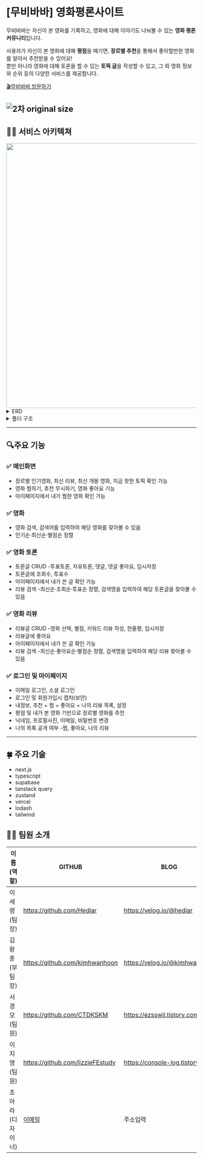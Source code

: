 # [무비바바] 영화평론사이트

무비바바는 자신이 본 영화를 기록하고, 영화에 대해 이야기도 나눠볼 수 있는 **영화 평론 커뮤니티**입니다.

사용자가 자신이 본 영화에 대해 **평점**을 매기면, **장르별 추천**을 통해서 좋아할만한 영화를 알아서 추천받을 수 있어요! <br />
뿐만 아니라 영화에 대해 토론을 할 수 있는 **토픽 글**을 작성할 수 있고, 그 외 영화 정보와 순위 등의 다양한 서비스를 제공합니다.

[🎬무비바바 방문하기](https://moviebaba.vercel.app/)

## ![2차 original size](https://github.com/Hediar/NBC-Project/assets/72387948/24144831-b4ef-4b3f-92a3-6c2f3a84a858)

## 👨‍🔧 서비스 아키텍쳐

<img src="https://github.com/Hediar/NBC-Project/assets/117324859/661467cb-235f-4c09-9d20-a0a76f0a7361" width="700"/>

<details>
<summary>ERD</summary>
<div markdown="1">
<img src="https://github.com/Hediar/NBC-Project/assets/72387948/c43173ff-a929-47fd-9a1d-83df225d5e38" width="700"/>

</div>
</details>

<details>
<summary>폴더 구조</summary>
<pre markdown="2">
📦src
 ┣ 📂api
 ┃ ┣ 📂generateUsername
 ┃ ┃ ┣ 📜generateRandomUsername.ts
 ┃ ┃ ┣ 📜generateUniqueRandomUsername.ts
 ┃ ┃ ┗ 📜isUsernameAvailable.ts
 ┃ ┣ 📂movieStatistics
 ┃ ┃ ┣ 📜countMovieGenres.ts
 ┃ ┃ ┣ 📜getGenresUserLikes.ts
 ┃ ┃ ┣ 📜getLikesByGenres.ts
 ┃ ┃ ┣ 📜getNumbersOfGenresWatched.ts
 ┃ ┃ ┣ 📜getOrganizedMovieDetails.ts
 ┃ ┃ ┣ 📜getRuntimesByGenres.ts
 ┃ ┃ ┗ 📜getWatchedMoviesList.ts
 ┃ ┣ 📂supabase
 ┃ ┃ ┣ 📜getUserIsPublicData.ts
 ┃ ┃ ┣ 📜saveUserProviderWithEmail.ts
 ┃ ┃ ┗ 📜toggleIsPublicData.ts
 ┃ ┣ 📜discoverMoviesWithGenreId.ts
 ┃ ┣ 📜doesUserMatch.ts
 ┃ ┣ 📜formatTime.ts
 ┃ ┣ 📜getMovieDataWithMovieIds.ts
 ┃ ┣ 📜getMovieGenres.ts
 ┃ ┣ 📜getMovieNameWIthMovieId.ts
 ┃ ┣ 📜POSTWatchLater.ts
 ┃ ┣ 📜review.ts
 ┃ ┣ 📜supabase-discussion.ts
 ┃ ┗ 📜tmdb.ts
 ┣ 📂app
 ┃ ┣ 📂(auth)
 ┃ ┃ ┣ 📂(route-handler)
 ┃ ┃ ┃ ┣ 📂auth
 ┃ ┃ ┃ ┃ ┣ 📂callback
 ┃ ┃ ┃ ┃ ┃ ┗ 📜route.ts
 ┃ ┃ ┃ ┃ ┣ 📂delete-account
 ┃ ┃ ┃ ┃ ┃ ┗ 📜route.ts
 ┃ ┃ ┃ ┃ ┣ 📂get-userdata
 ┃ ┃ ┃ ┃ ┃ ┗ 📜route.ts
 ┃ ┃ ┃ ┃ ┣ 📂profile
 ┃ ┃ ┃ ┃ ┃ ┣ 📂change-avatar
 ┃ ┃ ┃ ┃ ┃ ┃ ┗ 📜route.ts
 ┃ ┃ ┃ ┃ ┃ ┣ 📂change-password
 ┃ ┃ ┃ ┃ ┃ ┃ ┗ 📜route.ts
 ┃ ┃ ┃ ┃ ┃ ┣ 📂forgot-password
 ┃ ┃ ┃ ┃ ┃ ┃ ┗ 📜route.ts
 ┃ ┃ ┃ ┃ ┃ ┣ 📂name
 ┃ ┃ ┃ ┃ ┃ ┃ ┗ 📜route.ts
 ┃ ┃ ┃ ┃ ┃ ┣ 📂password
 ┃ ┃ ┃ ┃ ┃ ┃ ┗ 📜route.ts
 ┃ ┃ ┃ ┃ ┃ ┣ 📂reauthenticate-user
 ┃ ┃ ┃ ┃ ┃ ┃ ┗ 📜route.ts
 ┃ ┃ ┃ ┃ ┃ ┣ 📂username
 ┃ ┃ ┃ ┃ ┃ ┃ ┗ 📜route.ts
 ┃ ┃ ┃ ┃ ┃ ┗ 📜route.ts
 ┃ ┃ ┃ ┃ ┣ 📂sign-in
 ┃ ┃ ┃ ┃ ┃ ┗ 📜route.ts
 ┃ ┃ ┃ ┃ ┣ 📂sign-out
 ┃ ┃ ┃ ┃ ┃ ┗ 📜route.ts
 ┃ ┃ ┃ ┃ ┗ 📂sign-up
 ┃ ┃ ┃ ┃ ┃ ┗ 📜route.ts
 ┃ ┃ ┃ ┣ 📂oauth
 ┃ ┃ ┃ ┃ ┗ 📂(social-sign-in)
 ┃ ┃ ┃ ┃ ┃ ┗ 📂callback
 ┃ ┃ ┃ ┃ ┃ ┃ ┗ 📜route.ts
 ┃ ┃ ┃ ┗ 📂search-username
 ┃ ┃ ┃ ┃ ┗ 📜route.ts
 ┃ ┃ ┣ 📂forgot-password
 ┃ ┃ ┃ ┣ 📜form.tsx
 ┃ ┃ ┃ ┣ 📜page.tsx
 ┃ ┃ ┃ ┗ 📜resetPassword.tsx
 ┃ ┃ ┗ 📂redirect
 ┃ ┃ ┃ ┗ 📜page.tsx
 ┃ ┣ 📂(color-extract)
 ┃ ┃ ┗ 📂api
 ┃ ┃ ┃ ┗ 📂imagecolorpicker
 ┃ ┃ ┃ ┃ ┗ 📜route.ts
 ┃ ┣ 📂(discussion-view-route-handler)
 ┃ ┃ ┗ 📂api
 ┃ ┃ ┃ ┗ 📂discussion
 ┃ ┃ ┃ ┃ ┗ 📂view
 ┃ ┃ ┃ ┃ ┃ ┗ 📜route.ts
 ┃ ┣ 📂(movies-route-handler)
 ┃ ┃ ┗ 📂movies
 ┃ ┃ ┃ ┣ 📂ignore-movie
 ┃ ┃ ┃ ┃ ┗ 📜route.ts
 ┃ ┃ ┃ ┣ 📂rate-movie
 ┃ ┃ ┃ ┃ ┗ 📜route.ts
 ┃ ┃ ┃ ┗ 📂watch-later
 ┃ ┃ ┃ ┃ ┗ 📜route.ts
 ┃ ┣ 📂(user-page)
 ┃ ┃ ┗ 📂user-page
 ┃ ┃ ┃ ┣ 📂[username]
 ┃ ┃ ┃ ┃ ┣ 📂info
 ┃ ┃ ┃ ┃ ┃ ┣ 📜not-found.tsx
 ┃ ┃ ┃ ┃ ┃ ┗ 📜page.tsx
 ┃ ┃ ┃ ┃ ┣ 📂likes
 ┃ ┃ ┃ ┃ ┃ ┣ 📂private
 ┃ ┃ ┃ ┃ ┃ ┃ ┗ 📜page.tsx
 ┃ ┃ ┃ ┃ ┃ ┣ 📜layout.tsx
 ┃ ┃ ┃ ┃ ┃ ┗ 📜page.tsx
 ┃ ┃ ┃ ┃ ┣ 📂recommendations
 ┃ ┃ ┃ ┃ ┃ ┣ 📜layout.tsx
 ┃ ┃ ┃ ┃ ┃ ┗ 📜page.tsx
 ┃ ┃ ┃ ┃ ┣ 📂reviews
 ┃ ┃ ┃ ┃ ┃ ┣ 📜client.tsx
 ┃ ┃ ┃ ┃ ┃ ┣ 📜layout.tsx
 ┃ ┃ ┃ ┃ ┃ ┗ 📜page.tsx
 ┃ ┃ ┃ ┃ ┣ 📂settings
 ┃ ┃ ┃ ┃ ┃ ┣ 📜layout.tsx
 ┃ ┃ ┃ ┃ ┃ ┗ 📜page.tsx
 ┃ ┃ ┃ ┃ ┣ 📂watch-later
 ┃ ┃ ┃ ┃ ┃ ┣ 📜layout.tsx
 ┃ ┃ ┃ ┃ ┃ ┗ 📜page.tsx
 ┃ ┃ ┃ ┃ ┣ 📂change-username
 ┃ ┃ ┃ ┃ ┃ ┣ 📜form.tsx
 ┃ ┃ ┃ ┃ ┃ ┗ 📜page.tsx
 ┃ ┃ ┃ ┃ ┣ 📂delete-account
 ┃ ┃ ┃ ┃ ┃ ┣ 📜form.tsx
 ┃ ┃ ┃ ┃ ┃ ┗ 📜page.tsx
 ┃ ┃ ┃ ┃ ┣ 📂index.ts
 ┃ ┃ ┃ ┃ ┗ 📂socials
 ┃ ┃ ┃ ┃ ┃ ┣ 📂add
 ┃ ┃ ┃ ┃ ┃ ┃ ┣ 📜form.tsx
 ┃ ┃ ┃ ┃ ┃ ┃ ┗ 📜page.tsx
 ┃ ┃ ┃ ┃ ┃ ┗ 📂delete
 ┃ ┃ ┃ ┃ ┃ ┃ ┣ 📜form.tsx
 ┃ ┃ ┃ ┃ ┃ ┃ ┗ 📜page.tsx
 ┃ ┃ ┃ ┣ 📂user
 ┃ ┃ ┃ ┃ ┣ 📂account
 ┃ ┃ ┃ ┃ ┃ ┣ 📂notifications
 ┃ ┃ ┃ ┃ ┃ ┃ ┣ 📜notifications.tsx
 ┃ ┃ ┃ ┃ ┃ ┃ ┣ 📜page.tsx
 ┃ ┃ ┃ ┃ ┃ ┃ ┗ 📜settings.tsx
 ┃ ┃ ┃ ┃ ┃ ┗ 📜page.tsx
 ┃ ┃ ┃ ┃ ┣ 📂activity
 ┃ ┃ ┃ ┃ ┃ ┣ 📂posts
 ┃ ┃ ┃ ┃ ┃ ┃ ┣ 📜posts.tsx
 ┃ ┃ ┃ ┃ ┃ ┃ ┣ 📜single-post.tsx
 ┃ ┃ ┃ ┃ ┃ ┃ ┗ 📜thread.tsx
 ┃ ┃ ┃ ┃ ┃ ┗ 📜page.tsx
 ┃ ┃ ┃ ┃ ┗ 📂user
 ┃ ┃ ┃ ┃ ┃ ┣ 📂comments
 ┃ ┃ ┃ ┃ ┃ ┃ ┣ 📜comments.tsx
 ┃ ┃ ┃ ┃ ┃ ┃ ┗ 📜page.tsx
 ┃ ┃ ┃ ┃ ┃ ┗ 📜page.tsx
 ┃ ┃ ┃ ┃ ┗ 📜index.ts
 ┃ ┃ ┃ ┗ 📂types
 ┃ ┃ ┃ ┃ ┣ 📜app.ts
 ┃ ┃ ┃ ┃ ┣ 📜auth.ts
 ┃ ┃ ┃ ┃ ┣ 📜i18n.ts
 ┃ ┃ ┃ ┃ ┗ 📜redux.ts
 ┃ ┃ ┗ 📜index.ts
 ┃ ┣ 📂public
 ┃ ┃ ┣ 📂static
 ┃ ┃ ┃ ┣ 📜main.css
 ┃ ┃ ┃ ┗ 📜main.js
 ┃ ┃ ┣ 📜favicon.ico
 ┃ ┃ ┣ 📜index.html
 ┃ ┃ ┗ 📜manifest.webmanifest
 ┃ ┣ 📜App.tsx
 ┃ ┗ 📜index.tsx
 ┣ 📂(models)
 ┃ ┣ 📂api
 ┃ ┃ ┣ 📂generateUsername
 ┃ ┃ ┃ ┣ 📂entity
 ┃ ┃ ┃ ┃ ┗ 📜index.ts
 ┃ ┃ ┃ ┣ 📂interfaces
 ┃ ┃ ┃ ┃ ┣ 📜generateRandomUsername.ts
 ┃ ┃ ┃ ┃ ┣ 📜generateUniqueRandomUsername.ts
 ┃ ┃ ┃ ┃ ┗ 📜isUsernameAvailable.ts
 ┃ ┃ ┃ ┗ 📜index.ts
 ┃ ┃ ┣ 📂movieStatistics
 ┃ ┃ ┃ ┣ 📂entity
 ┃ ┃ ┃ ┃ ┗ 📜index.ts
 ┃ ┃ ┃ ┣ 📂interfaces
 ┃ ┃ ┃ ┃ ┣ 📜countMovieGenres.ts
 ┃ ┃ ┃ ┃ ┣ 📜getGenresUserLikes.ts
 ┃ ┃ ┃ ┃ ┣ 📜getLikesByGenres.ts
 ┃ ┃ ┃ ┃ ┣ 📜getNumbersOfGenresWatched.ts
 ┃ ┃ ┃ ┃ ┣ 📜getOrganizedMovieDetails.ts
 ┃ ┃ ┃ ┃ ┣ 📜getRuntimesByGenres.ts
 ┃ ┃ ┃ ┃ ┗ 📜getWatchedMoviesList.ts
 ┃ ┃ ┃ ┗ 📜index.ts
 ┃ ┃ ┣ 📂supabase
 ┃ ┃ ┃ ┣ 📂entity
 ┃ ┃ ┃ ┃ ┗ 📜index.ts
 ┃ ┃ ┃ ┣ 📂interfaces
 ┃ ┃ ┃ ┃ ┣ 📜getUserIsPublicData.ts
 ┃ ┃ ┃ ┃ ┣ 📜saveUserProviderWithEmail.ts
 ┃ ┃ ┃ ┃ ┗ 📜toggleIsPublicData.ts
 ┃ ┃ ┃ ┗ 📜index.ts
 ┃ ┃ ┣ 📂discoverMoviesWithGenreId.ts
 ┃ ┃ ┣ 📂doesUserMatch.ts
 ┃ ┃ ┣ 📂formatTime.ts
 ┃ ┃ ┣ 📂getMovieDataWithMovieIds.ts
 ┃ ┃ ┣ 📂getMovieGenres.ts
 ┃ ┃ ┣ 📂getMovieNameWIthMovieId.ts
 ┃ ┃ ┣ 📂POSTWatchLater.ts
 ┃ ┃ ┣ 📂review.ts
 ┃ ┃ ┣ 📂supabase-discussion.ts
 ┃ ┃ ┗ 📂tmdb.ts
 ┃ ┗ 📜index.ts
 ┃ ┣ 📂app
 ┃ ┃ ┣ 📂(auth)
 ┃ ┃ ┃ ┣ 📂(route-handler)
 ┃ ┃ ┃ ┃ ┣ 📂auth
 ┃ ┃ ┃ ┃ ┃ ┗ 📂callback
 ┃ ┃ ┃ ┃ ┃ ┃ ┗ 📜route.ts
 ┃ ┃ ┃ ┃ ┃ ┣ 📂delete-account
 ┃ ┃ ┃ ┃ ┃ ┃ ┗ 📜route.ts
 ┃ ┃ ┃ ┃ ┃ ┣ 📂get-userdata
 ┃ ┃ ┃ ┃ ┃ ┃ ┗ 📜route.ts
 ┃ ┃ ┃ ┃ ┃ ┣ 📂profile
 ┃ ┃ ┃ ┃ ┃ ┃ ┣ 📂change-avatar
 ┃ ┃ ┃ ┃ ┃ ┃ ┃ ┗ 📜route.ts
 ┃ ┃ ┃ ┃ ┃ ┃ ┣ 📂change-password
 ┃ ┃ ┃ ┃ ┃ ┃ ┃ ┗ 📜route.ts
 ┃ ┃ ┃ ┃ ┃ ┃ ┣ 📂forgot-password
 ┃ ┃ ┃ ┃ ┃ ┃ ┃ ┗ 📜route.ts
 ┃ ┃ ┃ ┃ ┃ ┃ ┣ 📂name
 ┃ ┃ ┃ ┃ ┃ ┃ ┃ ┗ 📜route.ts
 ┃ ┃ ┃ ┃ ┃ ┃ ┣ 📂password
 ┃ ┃ ┃ ┃ ┃ ┃ ┃ ┗ 📜route.ts
 ┃ ┃ ┃ ┃ ┃ ┃ ┣ 📂reauthenticate-user
 ┃ ┃ ┃ ┃ ┃ ┃ ┃ ┗ 📜route.ts
 ┃ ┃ ┃ ┃ ┃ ┃ ┣ 📂username
 ┃ ┃ ┃ ┃ ┃ ┃ ┃ ┗ 📜route.ts
 ┃ ┃ ┃ ┃ ┃ ┃ ┗ 📜route.ts
 ┃ ┃ ┃ ┃ ┃ ┗ 📜route.ts
 ┃ ┃ ┃ ┃ ┣ 📂sign-in
 ┃ ┃ ┃ ┃ ┃ ┗ 📜route.ts
 ┃ ┃ ┃ ┃ ┣ 📂sign-out
 ┃ ┃ ┃ ┃ ┃ ┗ 📜route.ts
 ┃ ┃ ┃ ┃ ┗ 📂sign-up
 ┃ ┃ ┃ ┃ ┃ ┗ 📜route.ts
 ┃ ┃ ┃ ┣ 📂oauth
 ┃ ┃ ┃ ┃ ┗ 📂(social-sign-in)
 ┃ ┃ ┃ ┃ ┃ ┣ 📂callback
 ┃ ┃ ┃ ┃ ┃ ┃ ┗ 📜route.ts
 ┃ ┃ ┃ ┃ ┃ ┗ 📂google-sign-in
 ┃ ┃ ┃ ┃ ┃ ┃ ┗ 📜route.ts
 ┃ ┃ ┃ ┃ ┗ 📂search-username
 ┃ ┃ ┃ ┃ ┗ 📜route.ts
 ┃ ┃ ┃ ┣ 📂forgot-password
 ┃ ┃ ┃ ┃ ┣ 📜form.tsx
 ┃ ┃ ┃ ┃ ┣ 📜page.tsx
 ┃ ┃ ┃ ┃ ┗ 📜route.ts
 ┃ ┃ ┃ ┣ 📂index.ts
 ┃ ┃ ┃ ┣ 📂name
 ┃ ┃ ┃ ┃ ┣ 📜form.tsx
 ┃ ┃ ┃ ┃ ┣ 📜page.tsx
 ┃ ┃ ┃ ┃ ┗ 📜route.ts
 ┃ ┃ ┃ ┣ 📂password
 ┃ ┃ ┃ ┃ ┣ 📜form.tsx
 ┃ ┃ ┃ ┃ ┣ 📜page.tsx
 ┃ ┃ ┃ ┃ ┗ 📜route.ts
 ┃ ┃ ┃ ┣ 📂reauthenticate-user
 ┃ ┃ ┃ ┃ ┣ 📜form.tsx
 ┃ ┃ ┃ ┃ ┣ 📜page.tsx
 ┃ ┃ ┃ ┃ ┗ 📜route.ts
 ┃ ┃ ┃ ┣ 📂username
 ┃ ┃ ┃ ┃ ┣ 📜form.tsx
 ┃ ┃ ┃ ┃ ┣ 📜page.tsx
 ┃ ┃ ┃ ┃ ┗ 📜route.ts
 ┃ ┃ ┃ ┗ 📜route.ts
 ┃ ┃ ┣ 📂user
 ┃ ┃ ┃ ┣ 📂account
 ┃ ┃ ┃ ┃ ┣ 📂(route-handler)
 ┃ ┃ ┃ ┃ ┃ ┣ 📂notifications
 ┃ ┃ ┃ ┃ ┃ ┃ ┣ 📂index.ts
 ┃ ┃ ┃ ┃ ┃ ┃ ┣ 📂notifications
 ┃ ┃ ┃ ┃ ┃ ┃ ┃ ┣ 📜page.tsx
 ┃ ┃ ┃ ┃ ┃ ┃ ┃ ┣ 📜settings.tsx
 ┃ ┃ ┃ ┃ ┃ ┃ ┃ ┗ 📜toggle.tsx
 ┃ ┃ ┃ ┃ ┃ ┃ ┣ 📜page.tsx
 ┃ ┃ ┃ ┃ ┃ ┃ ┗ 📜settings.tsx
 ┃ ┃ ┃ ┃ ┃ ┣ 📂posts
 ┃ ┃ ┃ ┃ ┃ ┃ ┣ 📜posts.tsx
 ┃ ┃ ┃ ┃ ┃ ┃ ┣ 📜single-post.tsx
 ┃ ┃ ┃ ┃ ┃ ┃ ┣ 📜thread.tsx
 ┃ ┃ ┃ ┃ ┃ ┃ ┗ 📜vote.tsx
 ┃ ┃ ┃ ┃ ┃ ┣ 📂settings
 ┃ ┃ ┃ ┃ ┃ ┃ ┣ 📜change-email.tsx
 ┃ ┃ ┃ ┃ ┃ ┃ ┣ 📜change-password.tsx
 ┃ ┃ ┃ ┃ ┃ ┃ ┣ 📜change-username.tsx
 ┃ ┃ ┃ ┃ ┃ ┃ ┣ 📜delete-account.tsx
 ┃ ┃ ┃ ┃ ┃ ┃ ┗ 📜index.ts
 ┃ ┃ ┃ ┃ ┃ ┣ 📂user
 ┃ ┃ ┃ ┃ ┃ ┃ ┣ 📂comments
 ┃ ┃ ┃ ┃ ┃ ┃ ┃ ┣ 📜index.ts
 ┃ ┃ ┃ ┃ ┃ ┃ ┃ ┗ 📜post.ts
 ┃ ┃ ┃ ┃ ┃ ┃ ┣ 📜comments.tsx
 ┃ ┃ ┃ ┃ ┃ ┃ ┗ 📜index.ts
 ┃ ┃ ┃ ┃ ┃ ┗ 📜route.ts
 ┃ ┃ ┃ ┃ ┗ 📜index.ts
 ┃ ┃ ┃ ┗ 📂posts
 ┃ ┃ ┃ ┃ ┣ 📂(post)
 ┃ ┃ ┃ ┃ ┃ ┗ 📂comments
 ┃ ┃ ┃ ┃ ┃ ┃ ┣ 📂entity
 ┃ ┃ ┃ ┃ ┃ ┃ ┃ ┗ 📜index.ts
 ┃ ┃ ┃ ┃ ┃ ┃ ┣ 📂interfaces
 ┃ ┃ ┃ ┃ ┃ ┃ ┃ ┣ 📜addComment.ts
 ┃ ┃ ┃ ┃ ┃ ┃ ┃ ┣ 📜addReply.ts
 ┃ ┃ ┃ ┃ ┃ ┃ ┃ ┣ 📜deleteComment.ts
 ┃ ┃ ┃ ┃ ┃ ┃ ┃ ┣ 📜deleteReply.ts
 ┃ ┃ ┃ ┃ ┃ ┃ ┃ ┣ 📜getComments.ts
 ┃ ┃ ┃ ┃ ┃ ┃ ┃ ┣ 📜getReplies.ts
 ┃ ┃ ┃ ┃ ┃ ┃ ┃ ┣ 📜getReply.ts
 ┃ ┃ ┃ ┃ ┃ ┃ ┃ ┣ 📜updateComment.ts
 ┃ ┃ ┃ ┃ ┃ ┃ ┃ ┗ 📜updateReply.ts
 ┃ ┃ ┃ ┃ ┃ ┃ ┗ 📜index.ts
 ┃ ┃ ┃ ┃ ┃ ┗ 📜route.ts
 ┃ ┃ ┃ ┃ ┣ 📂entity
 ┃ ┃ ┃ ┃ ┃ ┗ 📜index.ts
 ┃ ┃ ┃ ┃ ┣ 📂interfaces
 ┃ ┃ ┃ ┃ ┃ ┣ 📜createPost.ts
 ┃ ┃ ┃ ┃ ┃ ┣ 📜deletePost.ts
 ┃ ┃ ┃ ┃ ┃ ┣ 📜getPosts.ts
 ┃ ┃ ┃ ┃ ┃ ┣ 📜getPostsByUserId.ts
 ┃ ┃ ┃ ┃ ┃ ┣ 📜getPostsForHomepage.ts
 ┃ ┃ ┃ ┃ ┃ ┣ 📜getSinglePost.ts
 ┃ ┃ ┃ ┃ ┃ ┣ 📜updatePost.ts
 ┃ ┃ ┃ ┃ ┃ ┗ 📜userLikesPost.ts
 ┃ ┃ ┃ ┃ ┗ 📜index.ts
 ┃ ┃ ┃ ┗ 📂interfaces
 ┃ ┃ ┃ ┃ ┗ 📜index.ts
 ┃ ┃ ┗ 📂search
 ┃ ┃ ┃ ┣ 📂(search-username)
 ┃ ┃ ┃ ┃ ┣ 📂search
 ┃ ┃ ┃ ┃ ┃ ┗ 📂get-user
 ┃ ┃ ┃ ┃ ┃ ┗ 📜index.ts
 ┃ ┃ ┃ ┃ ┗ 📜route.ts
 ┃ ┃ ┃ ┣ 📂search-genres
 ┃ ┃ ┃ ┃ ┣ 📂search-genre
 ┃ ┃ ┃ ┃ ┃ ┗ 📂genre
 ┃ ┃ ┃ ┃ ┃ ┃ ┣ 📂get-genre-details
 ┃ ┃ ┃ ┃ ┃ ┃ ┃ ┗ 📂search-genre
 ┃ ┃ ┃ ┃ ┃ ┃ ┃ ┃ ┗ 📂index.ts
 ┃ ┃ ┃ ┃ ┃ ┃ ┃ ┗ 📜index.ts
 ┃ ┃ ┃ ┃ ┃ ┃ ┣ 📂get-genre
 ┃ ┃ ┃ ┃ ┃ ┃ ┃ ┗ 📜index.ts
 ┃ ┃ ┃ ┃ ┃ ┃ ┗ 📜route.ts
 ┃ ┃ ┃ ┃ ┃ ┗ 📜search.ts
 ┃ ┃ ┃ ┃ ┣ 📂search-genres
 ┃ ┃ ┃ ┃ ┃ ┗ 📜index.ts
 ┃ ┃ ┃ ┃ ┣ 📂search-movie
 ┃ ┃ ┃ ┃ ┃ ┗ 📂get-movie
 ┃ ┃ ┃ ┃ ┃ ┃ ┣ 📂index.ts
 ┃ ┃ ┃ ┃ ┃ ┃ ┗ 📜route.ts
 ┃ ┃ ┃ ┃ ┃ ┗ 📜search.ts
 ┃ ┃ ┃ ┃ ┣ 📂search-users
 ┃ ┃ ┃ ┃ ┃ ┗ 📂get-user
 ┃ ┃ ┃ ┃ ┃ ┃ ┣ 📂index.ts
 ┃ ┃ ┃ ┃ ┃ ┃ ┗ 📜route.ts
 ┃ ┃ ┃ ┃ ┃ ┗ 📜search.ts
 ┃ ┃ ┃ ┃ ┣ 📂search.ts
 ┃ ┃ ┃ ┃ ┗ 📜index.ts
 ┃ ┃ ┃ ┗ 📂user-movie
 ┃ ┃ ┃ ┃ ┣ 📂index.ts
 ┃ ┃ ┃ ┃ ┗ 📜route.ts
 ┃ ┃ ┣ 📜index.ts
 ┃ ┃ ┗ 📂user-genres
 ┃ ┃ ┃ ┣ 📂genre
 ┃ ┃ ┃ ┃ ┣ 📂index.ts
 ┃ ┃ ┃ ┃ ┗ 📜route.ts
 ┃ ┃ ┃ ┗ 📜index.ts
 ┃ ┗ 📂models
 ┃ ┃ ┣ 📜api.ts
 ┃ ┃ ┣ 📜app.ts
 ┃ ┃ ┣ 📜auth.ts
 ┃ ┃ ┣ 📜i18n.ts
 ┃ ┃ ┗ 📜redux.ts
 ┣ 📂public
 ┃ ┣ 📂static
 ┃ ┃ ┣ 📜main.css
 ┃ ┃ ┗ 📜main.js
 ┃ ┣ 📜favicon.ico
 ┃ ┣ 📜index.html
 ┃ ┗ 📜manifest.webmanifest
 ┣ 📜App.tsx
 ┗ 📜index.tsx

</div>
</details>

---

## 🔍주요 기능

### ✅ 메인화면

- 장르별 인기영화, 최신 리뷰, 최신 개봉 영화, 지금 핫한 토픽 확인 가능
- 영화 찜하기, 추천 무시하기, 영화 좋아요 기능
- 마이페이지에서 내가 찜한 영화 확인 가능

### ✅ 영화

- 영화 검색, 검색어를 입력하여 해당 영화를 찾아볼 수 있음
- 인기순·최신순·별점순 정렬

### ✅ 영화 토론

- 토론글 CRUD -투표토론, 자유토론, 댓글, 댓글 좋아요, 임시저장
- 토론글에 조회수, 투표수
- 마이페이지에서 내가 쓴 글 확인 가능
- 리뷰 검색 -최신순·조회순·투표순 정렬, 검색명을 입력하여 해당 토론글을 찾아볼 수 있음

### ✅ 영화 리뷰

- 리뷰글 CRUD -영화 선택, 별점, 키워드 리뷰 작성, 한줄평, 임시저장
- 리뷰글에 좋아요
- 마이페이지에서 내가 쓴 글 확인 가능
- 리뷰 검색 -최신순·좋아요순·별점순 정렬, 검색명을 입력하여 해당 리뷰 찾아볼 수 있음

### ✅ 로그인 및 마이페이지

- 이메일 로그인, 소셜 로그인
- 로그인 및 회원가입시 캡챠(보안)
- 내정보, 추천 + 찜 + 좋아요 + 나의 리뷰 목록, 설정
- 평점 및 내가 본 영화 기반으로 장르별 영화를 추천
- 닉네임, 프로필사진, 이메일, 비밀번호 변경
- 나의 목록 공개 여부 -찜, 좋아요, 나의 리뷰

---

## 🍀 주요 기술

- next.js
- typescript
- supabase
- tanstack query
- zustand
- vercel
- lodash
- tailwind

## 🧑🏻 팀원 소개

| 이름(역할)       | GITHUB                           | BLOG                            |
| ---------------- | -------------------------------- | ------------------------------- |
| 이세령(팀장)     | https://github.com/Hediar        | https://velog.io/@hediar        |
| 김환훈(부팀장)   | https://github.com/kimhwanhoon   | https://velog.io/@kimhwanhoon   |
| 서경모(팀원)     | https://github.com/CTDKSKM       | https://ezsswil.tistory.com/    |
| 이지영(팀원)     | https://github.com/lizzieFEstudy | https://console-log.tistory.com |
| 조아라(디자이너) | [이메일](이메일주소입력)         | 주소입력                        |
